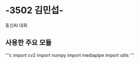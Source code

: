 # -3502 김민섭-
동신AI 대회

## 사용한 주요 모듈
'''c
import cv2 
import numpy 
import mediapipe
import utils
 '''
